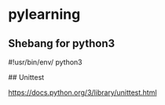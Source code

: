# pylearning


## Shebang for python3

#!usr/bin/env/ python3

## Unittest

https://docs.python.org/3/library/unittest.html
